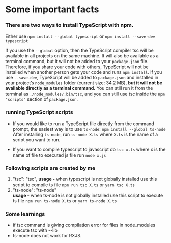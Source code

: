 # Some important facts

### There are two ways to install TypeScript with npm.
Either use
`npm install --global typescript`
or
`npm install --save-dev typescript`

If you use the `--global` option, then the TypeScript compiler tsc will be available in all projects on the same machine. It will also be available as a terminal command, but it will not be added to your `package.json` file. Therefore, if you share your code with others, TypeScript will not be installed when another person gets your code and runs `npm install`.
If you use `--save-dev`, TypeScript will be added to `package.json` and installed in your project’s `node_modules` folder (current size: 34.2 MB), **but it will not be available directly as a terminal command.**
You can still run it from the terminal as `./node_modules/.bin/tsc`, and you can still use tsc inside the `npm` `"scripts"` section of `package.json`.


### running TypeScript scripts
- If you would like to run a TypeScript file directly from the command prompt, the easiest way is to use `ts-node`:
`npm install --global ts-node`
After installing `ts-node`, run `ts-node X.ts` where `X.ts` is the name of a script you want to run.

- If you want to compile typescript to javascript do
`tsc x.ts` where x is the name of file
to executed js file run
`node x.js`

### Following scripts are created by me
1. "tsc": "tsc",
**usage -**  when typescript is not globally installed use this script to compile ts file
`npm run tsc X.ts` or `yarn tsc X.ts`
2. "ts-node": "ts-node"   
**usage -**  when ts-node is not globally installed use this script to execute ts file
`npm run ts-node X.ts` or `yarn ts-node X.ts`

### Some learnings
- if tsc command is giving compilation error for files in node_modules execute tsc with --lib
- ts-node does not work for RXJS.  